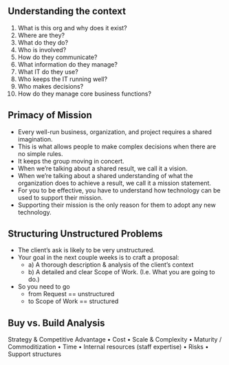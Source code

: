 ## Understanding the context

1. What is this org and why does it exist? 
2. Where are they? 
3. What do they do? 
4. Who is involved? 
5. How do they communicate? 
6. What information do they manage? 
7. What IT do they use? 
8. Who keeps the IT running well? 
9. Who makes decisions? 
10. How do they manage core business functions?

## Primacy of Mission

- Every well-run business, organization, and project requires a shared imagination. 
- This is what allows people to make complex decisions when there are no simple rules. 
- It keeps the group moving in concert. 
- When we’re talking about a shared result, we call it a vision. 
- When we’re talking about a shared understanding of what the organization does to achieve a result, we call it a mission statement.
- For you to be effective, you have to understand how technology can be used to support their mission. 
- Supporting their mission is the only reason for them to adopt any new technology.

## Structuring Unstructured Problems 

- The client’s ask is likely to be very unstructured.
- Your goal in the next couple weeks is to craft a proposal: 
	- a) A thorough description & analysis of the client’s context 
	- b) A detailed and clear Scope of Work. (I.e. What you are going to do.) 
- So you need to go 
	- from Request == unstructured 
	- to Scope of Work == structured 

## Buy vs. Build Analysis

Strategy & Competitive Advantage • Cost • Scale & Complexity • Maturity / Commoditization • Time • Internal resources (staff expertise) • Risks • Support structures